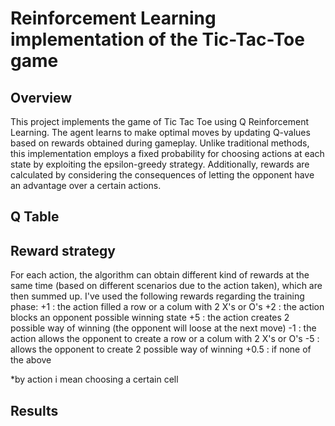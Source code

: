# Reinforcement Learning implementation of the Tic-Tac-Toe game

## Overview

This project implements the game of Tic Tac Toe using Q Reinforcement Learning. The agent learns to make optimal moves by updating Q-values based on rewards obtained during gameplay. Unlike traditional methods, this implementation employs a fixed probability for choosing actions at each state by exploiting the epsilon-greedy strategy. Additionally, rewards are calculated by considering the consequences of letting the opponent have an advantage over a certain actions.

## Q Table


## Reward strategy
For each action, the algorithm can obtain different kind of rewards at the same time (based on different scenarios due to the action taken), which are then summed up.
I've used the following rewards regarding the training phase:
    +1 : the action filled a row or a colum with 2 X's or O's
    +2 : the action blocks an opponent possible winning state
    +5 : the action creates 2 possible way of winning (the opponent will loose at the next move)
    -1 : the action allows the opponent to create a row or a colum with 2 X's or O's
    -5 : allows the opponent to create 2 possible way of winning
    +0.5 : if none of the above

*by action i mean choosing a certain cell 

## Results
